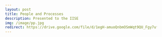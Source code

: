 ```yaml
---
layout: post
title: People and Processes
description: Presented to the IISE
img: /image/pp.jpg
redirect: https://drive.google.com/file/d/1egH-amuoQnbmOSmWqt9QU_Fgy7ufVZ-R/view?usp=sharing
---
```


